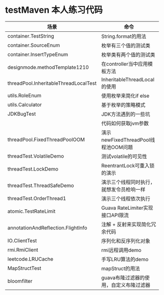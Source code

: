 # testMaven 本人练习代码
|场景|命令|
|---|---|
|container.TestString|String.format的用法|
|container.SourceEnum|枚举有三个值的测试类|
|container.InsertTypeEnum|枚举类有两个值的测试类|
|designmode.methodTemplate1210|在controller当中应用模板方法|
|threadPool.InheritableThreadLocalTest|InheritableThreadLocal的使用|
|utils.RoleEnum|使用枚举来简化if else|
|utils.Calculator|基于枚举的策略模式|
|JDKBugTest|JDK方法遇到的一些坑|
||代码如何获取jvm参数|
|threadPool.FixedThreadPoolOOM|演示newFixedThreadPool线程池OOM问题|
|threadTest.VolatileDemo|测试volatile的可见性|
|threadTest.LockDemo|ReentrantLock可重入锁的演示|
|threadTest.ThreadSafeDemo|演示三个线程同时执行，就想发令员枪响一样|
|threadTest.OrderThread1|演示三个线程依次执行|
|atomic.TestRateLimit|Guava RateLimiter实现接口API限流|
|annotationAndReflection.FlightInfo|注解 + 反射来实现简化冗余代码|  
|IO.ClientTest|序列化和反序列化对象|  
|rmi.RmiClient|rmi远程调用demo|
|leetcode.LRUCache|手写LRU算法的demo|
|MapStructTest|mapStruct的用法|
|bloomfilter|guava布隆过滤器的使用，自定义布隆过滤器|



